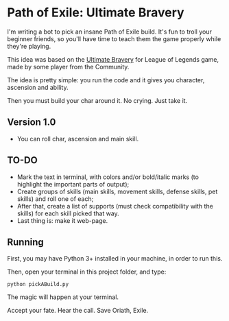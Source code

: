 # Path of Exile: Ultimate Bravery
I'm writing a bot to pick an insane Path of Exile build. It's fun to troll your beginner friends, so you'll have time to teach them the game properly while they're playing.

This idea was based on the [Ultimate Bravery](https://ultimate-bravery.net/) for League of Legends game, made by some player from the Community.

The idea is pretty simple: you run the code and it gives you character, ascension and ability.

Then you must build your char around it. No crying. Just take it.

## Version 1.0
* You can roll char, ascension and main skill.

## TO-DO
* Mark the text in terminal, with colors and/or bold/italic marks (to highlight the important parts of output);
* Create groups of skills (main skills, movement skills, defense skills, pet skills) and roll one of each;
* After that, create a list of supports (must check compatibility with the skills) for each skill picked that way.
* Last thing is: make it web-page.

## Running

First, you may have Python 3+ installed in your machine, in order to run this.

Then, open your terminal in this project folder, and type:
```shell
python pickABuild.py
```

The magic will happen at your terminal.

Accept your fate. Hear the call. Save Oriath, Exile.
